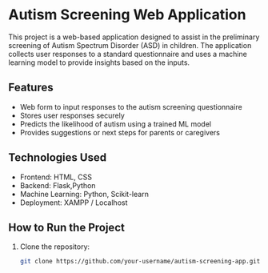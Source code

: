 # Autism Screening Web Application

This project is a web-based application designed to assist in the preliminary screening of Autism Spectrum Disorder (ASD) in children. The application collects user responses to a standard questionnaire and uses a machine learning model to provide insights based on the inputs.

## Features

- Web form to input responses to the autism screening questionnaire
- Stores user responses securely
- Predicts the likelihood of autism using a trained ML model
- Provides suggestions or next steps for parents or caregivers


## Technologies Used

- Frontend: HTML, CSS
- Backend: Flask,Python
- Machine Learning: Python, Scikit-learn
- Deployment: XAMPP / Localhost

## How to Run the Project

1. Clone the repository:
   ```bash
   git clone https://github.com/your-username/autism-screening-app.git
